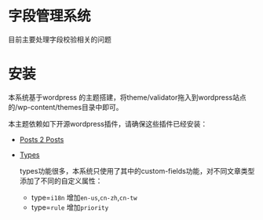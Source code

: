 字段管理系统
=============

目前主要处理字段校验相关的问题

安装
===============
本系统基于wordpress 的主题搭建，将theme/validator拖入到wordpress站点的/wp-content/themes目录中即可。

本主题依赖如下开源wordpress插件，请确保这些插件已经安装：

* [Posts 2 Posts](http://scribu.net/wordpress/posts-to-posts/)
* [Types](http://wordpress.org/plugins/types/)
	
	types功能很多，本系统只使用了其中的custom-fields功能，对不同文章类型添加了不同的自定义属性：
	
	* type=`i18n` 增加`en-us`,`cn-zh`,`cn-tw`
	* type=`rule` 增加`priority`